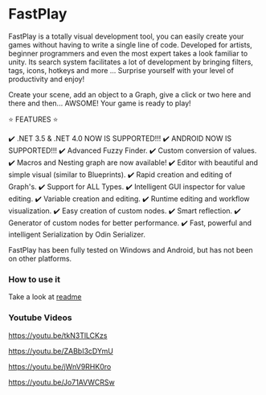 # FastPlay

FastPlay is a totally visual development tool, you can easily create your games without having to write a single line of code. Developed for artists, beginner programmers and even the most expert takes a look familiar to unity. Its search system facilitates a lot of development by bringing filters, tags, icons, hotkeys and more ... Surprise yourself with your level of productivity and enjoy!

Create your scene, add an object to a Graph, give a click or two here and there and then... AWSOME! Your game is ready to play!

⭐ FEATURES ⭐

  ✔️ .NET 3.5 & .NET 4.0 NOW IS SUPPORTED!!!
  ✔️ ANDROID NOW IS SUPPORTED!!!
  ✔️ Advanced Fuzzy Finder.
  ✔️ Custom conversion of values.
  ✔️ Macros and Nesting graph are now available!
  ✔️ Editor with beautiful and simple visual (similar to Blueprints).
  ✔️ Rapid creation and editing of Graph's.
  ✔️ Support for ALL Types.
  ✔️ Intelligent GUI inspector for value editing.
  ✔️ Variable creation and editing.
  ✔️ Runtime editing and workflow visualization.
  ✔️ Easy creation of custom nodes.
  ✔️ Smart reflection.
  ✔️ Generator of custom nodes for better performance.
  ✔️ Fast, powerful and intelligent Serialization by Odin Serializer.

FastPlay has been fully tested on Windows and Android, but has not been on other platforms.

### How to use it

Take a look at [readme](https://github.com/BrunoS3D/FastPlay/blob/master/Assets/FastPlay/Readme/Readme.pdf)

### Youtube Videos

https://youtu.be/tkN3TlLCKzs

https://youtu.be/ZABbI3cDYmU

https://youtu.be/jWnV9RHK0ro

https://youtu.be/Jo71AVWCRSw
